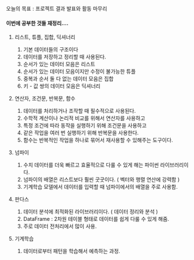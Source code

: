 오늘의 목표 : 프로젝트 결과 발표와 활동 마무리

#### 이번에 공부한 것들 재정리....
1.  리스트, 튜플, 집합, 딕셔너리
	1.  기본 데이터들의 구조이다
	2.  데이터를 저장하고 정리할 때 사용된다.
	3.  순서가 있는 데이터 모음은 리스트
	4.  순서가 있는 데이터 모음이지만 수정이 불가능한 튜플
	5.  중복과 순서 둘 다 없는 데이터 모음은 집합
	6.  키 - 값 쌍의 데이터 모음은 딕셔너리

2.  연산자, 조건문, 반복문, 함수
	1.  데이터를 처리하거나 조작할 때 필수적으로 사용된다.
	2.  수학적 계산이나 논리적 비교를 위해서 연산자를 사용하고
	3.  특정 조건에 따라 동작을 실행하기 위해 조건문을 사용하고
	4. 같은 작업을 여러 번 실행하기 위해 반복문을 사용한다.
	5. 함수는 반복적인 작업을 하나로 묶어서 재사용할 수 있해주는 도구이다.

3.  넘파이
	1. 수치 데이터를 더욱 빠르고 효율적으로 다룰 수 있게 해는 파이썬 라이브러리이다.
	2. 넘파이의 배열은 리스트보다 훨씬 굿굿이다. ( 벡터와 행렬 연산에 강력함 )
	3.  기계학습 모델에서 데이터를 입력할 때 넘파이에서의 배열을 주로 사용함.

4.  판다스
	1.  데이터 분석에 최적화된 라이브러리이다. ( 데이터 정리와 분석 )
	2.  DataFrame : 2차원 테이블 형태로 데이터를 쉽게 다룰 수 있게 해줌.
	3.  주로 데이터 전처리에서 많이 사용.

5.  기계학습
	1.  데이터로부터 패턴을 학습해서 예측하는 과정.

